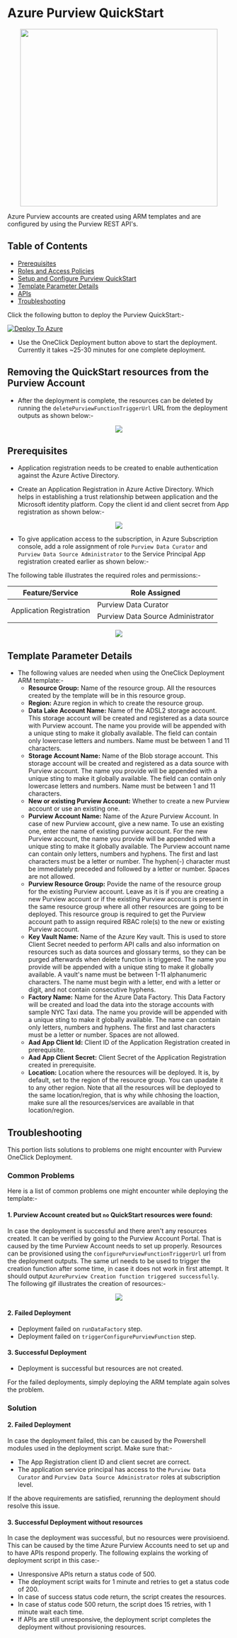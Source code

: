 # Azure Purview QuickStart

<p align="center">
  <img src="./images/PurviewQuickStartFlowDiagram1.jpeg" width="446" height="400">
</p>

Azure Purview accounts are created using ARM templates and are configured by using the Purview REST API's.

## Table of Contents

* [Prerequisites](#prerequisites)
* [Roles and Access Policies](#roles-and-access-policies)
* [Setup and Configure Purview QuickStart](#setup-and-configure-purview-quickstart)
* [Template Parameter Details](#template-parameter-details)
* [APIs](#apis)
* [Troubleshooting](#troubleshooting)

Click the following button to deploy the Purview QuickStart:-

[![Deploy To Azure](https://raw.githubusercontent.com/Azure/azure-quickstart-templates/master/1-CONTRIBUTION-GUIDE/images/deploytoazure.svg?sanitize=true)](https://portal.azure.com/#create/Microsoft.Template/uri/https%3A%2F%2Fraw.githubusercontent.com%2Fosamaemumba%2Fpurview-poc%2Fmain%2Fazuredeploy.json)


* Use the OneClick Deployment button above to start the deployment. Currently it takes ~25-30 minutes for one complete deployment. 

## Removing the QuickStart resources from the Purview Account
* After the deployment is complete, the resources can be deleted by running the `deletePurviewFunctionTriggerUrl` URL from the deployment outputs as shown below:-

<p align="center">
  <img src="./images/purview-03-update.gif">
</p>

## Prerequisites

* Application registration needs to be created to enable authentication against the Azure Active Directory.

* Create an Application Registration in Azure Active Directory. Which helps in establishing a trust relationship between application and the Microsoft identity platform. Copy the client id and client secret from App registration as shown below:-

<p align="center">
  <img src="./images/purview-01.gif">
</p>

* To give application access to the subscription, in Azure Subscription console, add a role assignment of role `Purview Data Curator` and `Purview Data Source Administrator` to the Service Principal App registration created earlier as shown below:-

The following table illustrates the required roles and permissions:-

<table>
    <thead>
        <tr>
            <th>Feature/Service</th>
            <th>Role Assigned</th>
        </tr>
    </thead>
    <tbody>
        <tr>
            <td rowspan=2>Application Registration</td>
            <td>Purview Data Curator</td>
        </tr>
        <tr>
            <td>Purview Data Source Administrator</td>
        </tr>
    </tbody>
</table>

<p align="center">
  <img src="./images/purview-02.gif">
</p>

## Template Parameter Details

* The following values are needed when using the OneClick Deployment ARM template:-
    * **Resource Group:** Name of the resource group. All the resources created by the template will be in this resource group.
    * **Region:** Azure region in which to create the resource group.
    * **Data Lake Account Name:** Name of the ADSL2 storage account. This storage account will be created and registered as a data source with Purview account. The name you provide will be appended with a unique sting to make it globally available. The field can contain only lowercase letters and numbers. Name must be between 1 and 11 characters.
    * **Storage Account Name:** Name of the Blob storage account. This storage account will be created and registered as a data source with Purview account. The name you provide will be appended with a unique sting to make it globally available. The field can contain only lowercase letters and numbers. Name must be between 1 and 11 characters.
    * **New or existing Purview Account:** Whether to create a new Purview account or use an existing one.
    * **Purview Account Name:** Name of the Azure Purview Account. In case of new Purview account, give a new name. To use an existing one, enter the name of existing purview account. For the new Purview account, the name you provide will be appended with a unique sting to make it globally available. The Purview account name can contain only letters, numbers and hyphens. The first and last characters must be a letter or number. The hyphen(-) character must be immediately preceded and followed by a letter or number. Spaces are not allowed.
    * **Purview Resource Group:** Povide the name of the resource group for the existing Purview account. Leave as it is if you are creating a new Purview account or if the existing Purview account is present in the same resource group where all other resources are going to be deployed. This resource group is required to get the Purview account path to assign required RBAC role(s) to the new or existing Purview account.
    * **Key Vault Name:** Name of the Azure Key vault. This is used to store Client Secret needed to perform API calls and also information on resources such as data sources and glossary terms, so they can be purged afterwards when delete function is triggered. The name you provide will be appended with a unique sting to make it globally available. A vault's name must be between 1-11 alphanumeric characters. The name must begin with a letter, end with a letter or digit, and not contain consecutive hyphens.
    * **Factory Name:** Name for the Azure Data Factory. This Data Factory will be created and load the data into the storage accounts with sample NYC Taxi data. The name you provide will be appended with a unique sting to make it globally available. The name can contain only letters, numbers and hyphens. The first and last characters must be a letter or number. Spaces are not allowed.
    * **Aad App Client Id:** Client ID of the Application Registration created in prerequisite.
    * **Aad App Client Secret:** Client Secret of the Application Registration created in prerequisite.
    * **Location:** Location where the resources will be deployed. It is, by default, set to the region of the resource group. You can upadate it to any other region. Note that all the resources will be deployed to the same location/region, that is why while chhosing the loaction, make sure all the resources/services are available in that location/region.


## Troubleshooting

This portion lists solutions to problems one might encounter with Purview OneClick Deployment.

### Common Problems

Here is a list of common problems one might encounter while deploying the template:-

#### 1. Purview Account created but `no` QuickStart resources were found:

In case the deployment is successful and there aren't any resources created. It can be verified by going to the Purview Account Portal. That is caused by the time Purview Account needs to set up properly. Resources can be provisioned using the `configurePurviewFunctionTriggerUrl` url from the deployment outputs. The same url needs to be used to trigger the creation function after some time, in case it does not work in first attempt. It should output `AzurePurview Creation function triggered successfully`. The following gif illustrates the creation of resources:-

<p align="center">
  <img src="./images/purview-04.gif">
</p>

#### 2. Failed Deployment

* Deployment failed on `runDataFactory` step.
* Deployment failed on `triggerConfigurePurviewFunction` step.

#### 3. Successful Deployment

* Deployment is successful but resources are not created.

For the failed deployments, simply deploying the ARM template again solves the problem.

### Solution

#### 2. Failed Deployment

In case the deployment failed, this can be caused by the Powershell modules used in the deployment script.
Make sure that:-

* The App Registration client ID and client secret are correct.
* The application service principal has access to the `Purview Data Curator` and `Purview Data Source Administrator` roles at subscription level.

If the above requirements are satisfied, rerunning the deployment should resolve this issue.

#### 3. Successful Deployment without resources
In case the deployment was successful, but no resources were provisioend. This can be caused by the time Azure Purview Accounts need to set up and to have APIs respond properly.
The following explains the working of deployment script in this case:-

  * Unresponsive APIs return a status code of 500.
  * The deployment script waits for 1 minute and retries to get a status code of 200.
  * In case of success status code return, the script creates the resources.
  * In case of status code 500 return, the script does 15 retries, with 1 minute wait each time.
  * If APIs are still unresponsive, the deployment script completes the deployment without provisioning resources.
